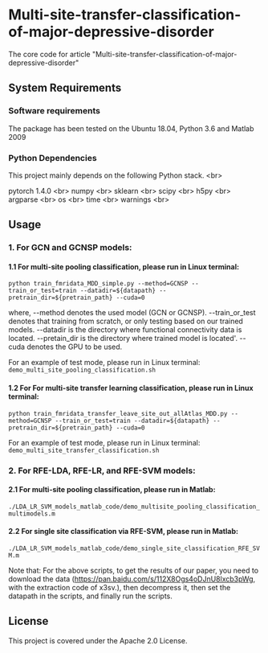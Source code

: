 # Multi-site-transfer-classification-of-major-depressive-disorder
The core code for article "Multi-site-transfer-classification-of-major-depressive-disorder"

## System Requirements

### Software requirements

The package has been tested on the Ubuntu 18.04, Python 3.6 and Matlab 2009

### Python Dependencies
This project mainly depends on the following Python stack. \<br>

pytorch 1.4.0 \<br>
numpy \<br>
sklearn \<br>
scipy \<br>
h5py \<br>
argparse \<br>
os \<br>
time \<br>
warnings \<br>

## Usage
### 1. For GCN and GCNSP models:
#### 1.1 For multi-site pooling classification, please run in Linux terminal:

```python train_fmridata_MDD_simple.py --method=GCNSP --train_or_test=train --datadir=${datapath} --pretrain_dir=${pretrain_path} --cuda=0```

where, --method denotes the used model (GCN or GCNSP). --train_or_test denotes that training from scratch, or only testing based on our trained models.
--datadir is the directory where functional connectivity data is located. --pretain_dir is the directory where trained model is located'. --cuda denotes the GPU to be used.

For an example of test mode, please run in Linux terminal: 
```demo_multi_site_pooling_classification.sh```

#### 1.2 For For multi-site transfer learning classification, please run in Linux terminal:

```python train_fmridata_transfer_leave_site_out_allAtlas_MDD.py --method=GCNSP --train_or_test=train --datadir=${datapath} --pretrain_dir=${pretrain_path} --cuda=0``` 

For an example of test mode, please run in Linux terminal: 
```demo_multi_site_transfer_classification.sh```

### 2. For RFE-LDA, RFE-LR, and RFE-SVM models:

#### 2.1 For multi-site pooling classification, please run in Matlab:

```./LDA_LR_SVM_models_matlab_code/demo_multisite_pooling_classification_multimodels.m```


#### 2.2 For single site classification via RFE-SVM, please run in Matlab:

```./LDA_LR_SVM_models_matlab_code/demo_single_site_classification_RFE_SVM.m```


Note that: For the above scripts, to get the results of our paper, you need to download the data (https://pan.baidu.com/s/112X8Ogs4oDJnU8lxcb3pWg, with the extraction code of x3sv.), then decompress it, then set the datapath in the scripts, and finally run the scripts.

## License
This project is covered under the Apache 2.0 License.
